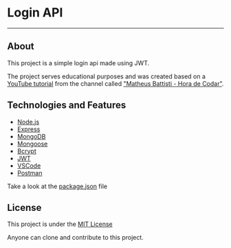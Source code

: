# Login API 

<hr/>

## About 
This project is a simple login api made using JWT.

The project serves educational purposes and was created based on a [YouTube tutorial](https://www.youtube.com/watch?v=qEBoZ8lJR3k&list=WL&index=109) from the channel called ["Matheus Battisti - Hora de Codar"](https://www.youtube.com/@MatheusBattisti).


## Technologies and Features

- [Node.js](https://nodejs.org/en)
- [Express](https://expressjs.com/pt-br/)
- [MongoDB](https://www.mongodb.com/)
- [Mongoose](https://mongoosejs.com/)
- [Bcrypt](https://www.npmjs.com/package/bcrypt)
- [JWT](https://jwt.io/)
- [VSCode](https://code.visualstudio.com/)
- [Postman](https://www.postman.com/)

Take a look at the [package.json](./package.json) file


## License 

This project is under the [MIT License](./LICENSE)

Anyone can clone and contribute to this project. 

